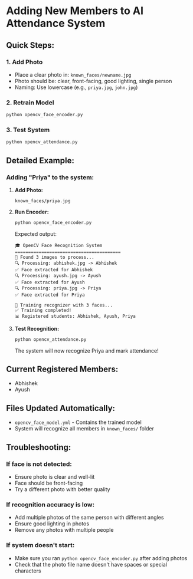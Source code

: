 # Adding New Members to AI Attendance System

## Quick Steps:

### 1. Add Photo
- Place a clear photo in: `known_faces/newname.jpg`
- Photo should be: clear, front-facing, good lighting, single person
- Naming: Use lowercase (e.g., `priya.jpg`, `john.jpg`)

### 2. Retrain Model
```bash
python opencv_face_encoder.py
```

### 3. Test System
```bash
python opencv_attendance.py
```

## Detailed Example:

### Adding "Priya" to the system:

1. **Add Photo:**
   ```
   known_faces/priya.jpg
   ```

2. **Run Encoder:**
   ```bash
   python opencv_face_encoder.py
   ```
   
   Expected output:
   ```
   🎓 OpenCV Face Recognition System
   ========================================
   📸 Found 3 images to process...
   🔍 Processing: abhishek.jpg -> Abhishek
   ✅ Face extracted for Abhishek
   🔍 Processing: ayush.jpg -> Ayush
   ✅ Face extracted for Ayush
   🔍 Processing: priya.jpg -> Priya
   ✅ Face extracted for Priya
   
   🧠 Training recognizer with 3 faces...
   ✅ Training completed!
   📊 Registered students: Abhishek, Ayush, Priya
   ```

3. **Test Recognition:**
   ```bash
   python opencv_attendance.py
   ```
   
   The system will now recognize Priya and mark attendance!

## Current Registered Members:
- Abhishek
- Ayush

## Files Updated Automatically:
- `opencv_face_model.yml` - Contains the trained model
- System will recognize all members in `known_faces/` folder

## Troubleshooting:

### If face is not detected:
- Ensure photo is clear and well-lit
- Face should be front-facing
- Try a different photo with better quality

### If recognition accuracy is low:
- Add multiple photos of the same person with different angles
- Ensure good lighting in photos
- Remove any photos with multiple people

### If system doesn't start:
- Make sure you ran `python opencv_face_encoder.py` after adding photos
- Check that the photo file name doesn't have spaces or special characters